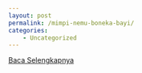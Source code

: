 ```yaml
---
layout: post
permalink: /mimpi-nemu-boneka-bayi/
categories:
    - Uncategorized
---
```


[Baca Selengkapnya](/02)